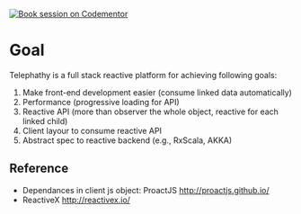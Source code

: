 [![Book session on Codementor](https://cdn.codementor.io/badges/book_session_github.svg)](https://www.codementor.io/homerquan?utm_source=github&utm_medium=button&utm_term=homerquan&utm_campaign=github)

# Goal
Telephathy is a full stack reactive platform for achieving following goals:

1. Make front-end development easier (consume linked data automatically)
2. Performance (progressive loading for API)
2. Reactive API (more than observer the whole object, reactive for each linked child)
3. Client layour to consume reactive API
4. Abstract spec to reactive backend (e.g., RxScala, AKKA)

## Reference

* Dependances in client js object: ProactJS http://proactjs.github.io/
* ReactiveX http://reactivex.io/
